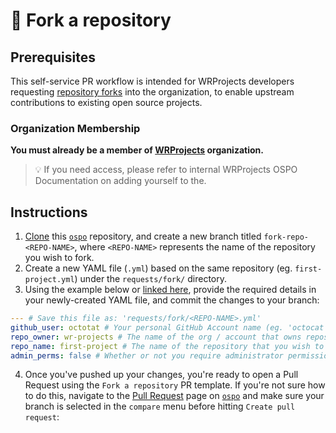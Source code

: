 # 🔁 Fork a repository

## Prerequisites
This self-service PR workflow is intended for WRProjects developers requesting [repository forks](https://docs.github.com/en/get-started/quickstart/fork-a-repo) into the organization, to enable upstream contributions to existing open source projects.

### Organization Membership

**You must already be a member of [WRProjects]() organization.**

> 💡 If you need access, please refer to internal WRProjects OSPO Documentation on adding yourself to the.

## Instructions

1. [Clone](https://docs.github.com/en/repositories/creating-and-managing-repositories/cloning-a-repository) this [`ospo`](https://github.com/wr-projects/ospo) repository, and create a new branch titled `fork-repo-<REPO-NAME>`, where `<REPO-NAME>` represents the name of the repository you wish to fork.
2. Create a new YAML file (`.yml`) based on the same repository (eg. `first-project.yml`) under the `requests/fork/` directory.
3. Using the example below or [linked here](), provide the required details in your newly-created YAML file, and commit the changes to your branch:
```yaml
--- # Save this file as: 'requests/fork/<REPO-NAME>.yml'
github_user: octotat # Your personal GitHub Account name (eg. 'octocat' from https://github.com/octocat)
repo_owner: wr-projects # The name of the org / account that owns repository you wish to fork (eg. 'wr-projects' from https://github.com/wr-projects)
repo_name: first-project # The name of the repository that you wish to fork (eg. 'first-project' from https://github.com/wr-projects/first-project)
admin_perms: false # Whether or not you require administrator permission for the repository you are forking (eg. 'true')
```
4. Once you've pushed up your changes, you're ready to open a Pull Request using the `Fork a repository` PR template. If you're not sure how to do this, navigate to the [Pull Request](https://github.com/wr-projects/ospo/compare) page on [`ospo`](https://github.com/wr-projects/ospo) and make sure your branch is selected in the `compare` menu before hitting `Create pull request`:
